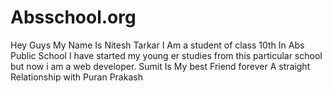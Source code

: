 # Absschool.org
Hey Guys My Name Is Nitesh Tarkar I Am a student of class 10th In Abs Public School I have started my young er studies from this particular school but now i am a web developer. Sumit Is My best Friend forever A straight Relationship with Puran Prakash
